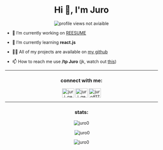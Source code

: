 <h1 align="center">Hi 👋, I'm Juro</h1>
<p align="center"> <img src="https://komarev.com/ghpvc/?username=juro0&label=Profile%20views&color=128971&style=flat" alt="profile views not aviaible" /> </p>

- 🔭 I’m currently working on [REESUME](https://reesume.github.io/)

- 🌱 I’m currently learning **react.js**

- 👨‍💻 All of my projects are available on [my github](https://github.com/juro0/)

- 📫 How to reach me use **/tp Juro** (jk, watch out [this](https://juro0.github.io/links))

___

<h3 align="center">connect with me:</h3>
<p align="center">
<a href="https://twitter.com/juri_gemignani" target="blank"><img align="center" src="https://raw.githubusercontent.com/rahuldkjain/github-profile-readme-generator/master/src/images/icons/Social/twitter.svg" alt="juri_gemignani" height="30" width="40" /></a>
<a href="https://instagram.com/juri_gemignani" target="blank"><img align="center" src="https://raw.githubusercontent.com/rahuldkjain/github-profile-readme-generator/master/src/images/icons/Social/instagram.svg" alt="juri_gemignani" height="30" width="40" /></a>
<a href="https://discord.com/channels/@me/770590815088803870" target="blank"><img align="center" src="https://raw.githubusercontent.com/rahuldkjain/github-profile-readme-generator/master/src/images/icons/Social/discord.svg" alt="juro#1710" height="30" width="40" /></a>
</p>

___

<h3 align="center">stats:</h3>

<p align="center"><img align="center" src="https://github-readme-stats.vercel.app/api/top-langs?username=juro0&show_icons=true&locale=en&layout=compact" alt="juro0" /></p>

<p align="center">&nbsp;<img align="center" src="https://github-readme-stats.vercel.app/api?username=juro0&show_icons=true&locale=en" alt="juro0" /></p>

<p align="center"><img align="center" src="https://github-readme-streak-stats.herokuapp.com/?user=juro0&" alt="juro0" /></p>
